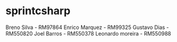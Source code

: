 # sprintcsharp

Breno Silva - RM97864
Enrico Marquez - RM99325
Gustavo Dias - RM550820
Joel Barros - RM550378
Leonardo moreira - RM550988
